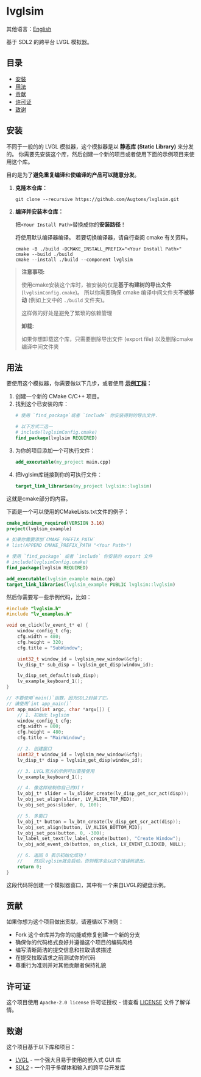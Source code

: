 # lvglsim

其他语言：[English](README.md)

基于 SDL2 的跨平台 LVGL 模拟器。

## 目录

- [安装](#安装)
- [用法](#用法)
- [贡献](#贡献)
- [许可证](#许可证)
- [致谢](#致谢)

## 安装

不同于一般的的 LVGL 模拟器，这个模拟器是以 **静态库 (Static Library)** 来分发的。
你需要先安装这个库，然后创建一个新的项目或者使用下面的示例项目来使用这个库。

目的是为了**避免重复编译**和**使编译的产品可以随意分发**。

1. **克隆本仓库：**
   ```shell
   git clone --recursive https://github.com/Augtons/lvglsim.git
   ```
2. **编译并安装本仓库：**

   把`<Your Install Path>`替换成你的**安装路径**！
   
   将使用默认编译器编译。
   若要切换编译器，请自行查阅 cmake 有关资料。
   ```shell
   cmake -B ./build -DCMAKE_INSTALL_PREFIX="<Your Install Path>"
   cmake --build ./build
   cmake --install ./build --component lvglsim
   ```

> **注意事项:**
> 
> 使用cmake安装这个库时，被安装的仅是**基于构建树的导出文件** (`lvglsimConfig.cmake`)。
> 所以你需要确保 cmake 编译中间文件夹**不被移动** (例如上文中的 `./build` 文件夹)。
>
> 这样做的好处是避免了繁琐的依赖管理
>
> **卸载:**
> 
> 如果你想卸载这个库，只需要删除导出文件 (export file) 以及删除cmake编译中间文件夹

## 用法

要使用这个模拟器，你需要做以下几步，或者使用 **[<u>示例工程</u>](/examples)：**

1. 创建一个新的 CMake C/C++ 项目。
2. 找到这个已安装的库：
   ```cmake
   # 使用 `find_package`或者 `include` 你安装得到的导出文件.
   
   # 以下方式二选一
   # include(lvglsimConfig.cmake)
   find_package(lvglsim REQUIRED)
   ```
3. 为你的项目添加一个可执行文件：
   ```cmake
   add_executable(my_project main.cpp)
   ```
4. 把lvglsim库链接到你的可执行文件：
   ```cmake
   target_link_libraries(my_project lvglsim::lvglsim)
   ```

这就是cmake部分的内容。

下面是一个可以使用的CMakeLists.txt文件的例子：

```cmake
cmake_minimum_required(VERSION 3.16)
project(lvglsim_example)

# 如果你需要添加`CMAKE_PREFIX_PATH`
# list(APPEND CMAKE_PREFIX_PATH "<Your Path>")

# 使用 `find_package` 或者 `include` 你安装的 export 文件
# include(lvglsimConfig.cmake)
find_package(lvglsim REQUIRED)

add_executable(lvglsim_example main.cpp)
target_link_libraries(lvglsim_example PUBLIC lvglsim::lvglsim)
```

然后你需要写一些示例代码，比如：

```c
#include "lvglsim.h"
#include "lv_examples.h"

void on_click(lv_event_t* e) {
    window_config_t cfg;
    cfg.width = 480;
    cfg.height = 320;
    cfg.title = "SubWindow";

    uint32_t window_id = lvglsim_new_window(&cfg);
    lv_disp_t* sub_disp = lvglsim_get_disp(window_id);

    lv_disp_set_default(sub_disp);
    lv_example_keyboard_1();
}

// 不要使用`main()`函数，因为SDL2封装了它。
// 请使用`int app_main()`
int app_main(int argc, char *argv[]) {
    // 1. 初始化 lvglsim
    window_config_t cfg;
    cfg.width = 800;
    cfg.height = 480;
    cfg.title = "MainWindow";

    // 2. 创建窗口
    uint32_t window_id = lvglsim_new_window(&cfg);
    lv_disp_t* disp = lvglsim_get_disp(window_id);

    // 3. LVGL官方的示例可以直接使用
    lv_example_keyboard_1();

    // 4. 像这样绘制你自己的UI！
    lv_obj_t* slider = lv_slider_create(lv_disp_get_scr_act(disp));
    lv_obj_set_align(slider, LV_ALIGN_TOP_MID);
    lv_obj_set_pos(slider, 0, 100);

    // 5. 多窗口
    lv_obj_t* button = lv_btn_create(lv_disp_get_scr_act(disp));
    lv_obj_set_align(button, LV_ALIGN_BOTTOM_MID);
    lv_obj_set_pos(button, 0, -300);
    lv_label_set_text(lv_label_create(button), "Create Window");
    lv_obj_add_event_cb(button, on_click, LV_EVENT_CLICKED, NULL);

    // 6. 返回 0 表示初始化成功！
    //    然后lvglsim就会启动，否则程序会以这个错误码退出。
    return 0;
}
```

这段代码将创建一个模拟器窗口，其中有一个来自LVGL的键盘示例。

## 贡献

如果你想为这个项目做出贡献，请遵循以下准则：

- Fork 这个仓库并为你的功能或修复创建一个新的分支
- 确保你的代码格式良好并遵循这个项目的编码风格
- 编写清晰简洁的提交信息和拉取请求描述
- 在提交拉取请求之前测试你的代码
- 尊重行为准则并对其他贡献者保持礼貌

## 许可证

这个项目使用 `Apache-2.0 license` 许可证授权 - 请查看 [LICENSE](LICENSE) 文件了解详情。

## 致谢

这个项目基于以下库和项目：

- [LVGL](https://github.com/lvgl/lvgl) - 一个强大且易于使用的嵌入式 GUI 库
- [SDL2](https://www.libsdl.org/) - 一个用于多媒体和输入的跨平台开发库
